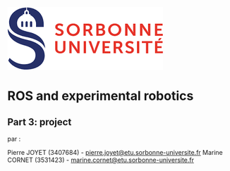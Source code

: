 ![Logo SU](https://github.com/PJoyet/challenge_project/blob/master/media/img/logo-SU.png "Logo Sorbonne Universite")
# ROS and experimental robotics 

## Part 3: project

par :

Pierre JOYET (3407684)  - pierre.joyet@etu.sorbonne-universite.fr
Marine CORNET (3531423) - marine.cornet@etu.sorbonne-universite.fr

[logo]: https://github.com/adam-p/markdown-here/raw/master/src/common/images/icon48.png "Logo Title Text 2"

